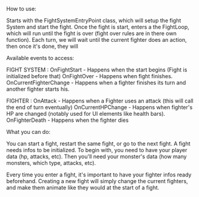 How to use:

Starts with the FightSystemEntryPoint class, which will setup the fight System and start the fight.
Once the fight is start, enters a the FightLoop, which will run until the fight is over (fight over rules are in there own function).
Each turn, we will wait until the current fighter does an action, then once it's done, they will  

Available events to access:

FIGHT SYSTEM :
OnFightStart - Happens when the start begins (Fight is initialized before that)
OnFightOver - Happens when fight finishes.
OnCurrentFighterChange - Happens when a fighter finishes its turn and another fighter starts his.

FIGHTER :
OnAttack - Happens when a Fighter uses an attack (this will call the end of turn eventually)
OnCurrentHPChange - Happens when fighter's HP are changed (notably used for UI elements like health bars).
OnFighterDeath - Happens when the fighter dies

What you can do:

You can start a fight, restart the same fight, or go to the next fight.
A fight needs infos to be initialized. 
To begin with, you need to have your player data (hp, attacks, etc). Then you'll need your monster's data (how many monsters, which type, attacks, etc).

Every time you enter a fight, it's important to have your fighter infos ready beforehand. Creating a new fight will simply change the current fighters, and make them animate like they would at the start of a fight.